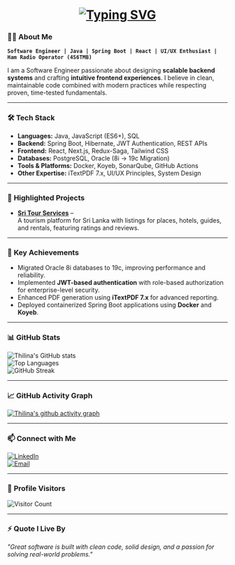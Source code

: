<!-- Dynamic Typing Header -->
<h1 align="center">
  <a href="#">
    <img src="https://readme-typing-svg.herokuapp.com?font=Fira+Code&size=26&pause=1000&color=36BCF7&center=true&vCenter=true&width=600&lines=Hi+there%2C+I'm+Thilina+Palamakumbura!;Software+Engineer+%7C+4S6TMB;Java+%7C+Spring+Boot+%7C+React;UI%2FUX+Enthusiast+%7C+Problem+Solver" alt="Typing SVG" />
  </a>
</h1>


### 👨‍💻 **About Me**
**`Software Engineer | Java | Spring Boot | React | UI/UX Enthusiast | Ham Radio Operator (4S6TMB)`**  

I am a Software Engineer passionate about designing **scalable backend systems** and crafting **intuitive frontend experiences**. I believe in clean, maintainable code combined with modern practices while respecting proven, time-tested fundamentals.

---

### 🛠️ **Tech Stack**
- **Languages:** Java, JavaScript (ES6+), SQL  
- **Backend:** Spring Boot, Hibernate, JWT Authentication, REST APIs  
- **Frontend:** React, Next.js, Redux-Saga, Tailwind CSS  
- **Databases:** PostgreSQL, Oracle (8i → 19c Migration)  
- **Tools & Platforms:** Docker, Koyeb, SonarQube, GitHub Actions  
- **Other Expertise:** iTextPDF 7.x, UI/UX Principles, System Design  

---

### 🌟 **Highlighted Projects**
- **[Sri Tour Services](https://github.com/ThilinaPalamakumbura/sri-tour-services)** –  
  A tourism platform for Sri Lanka with listings for places, hotels, guides, and rentals, featuring ratings and reviews.

---

### 🚀 **Key Achievements**
- Migrated Oracle 8i databases to 19c, improving performance and reliability.  
- Implemented **JWT-based authentication** with role-based authorization for enterprise-level security.  
- Enhanced PDF generation using **iTextPDF 7.x** for advanced reporting.  
- Deployed containerized Spring Boot applications using **Docker** and **Koyeb**.  

---

### 📊 **GitHub Stats**
![Thilina's GitHub stats](https://github-readme-stats.vercel.app/api?username=ThilinaPalamakumbura&show_icons=true&theme=radical&count_private=true&hide=issues)  
![Top Languages](https://github-readme-stats.vercel.app/api/top-langs/?username=ThilinaPalamakumbura&layout=compact&theme=radical)  
![GitHub Streak](https://streak-stats.demolab.com?user=ThilinaPalamakumbura&theme=radical&hide_border=false)

---

### 📈 **GitHub Activity Graph**
[![Thilina's github activity graph](https://github-readme-activity-graph.vercel.app/graph?username=ThilinaPalamakumbura&theme=react-dark)](https://github.com/ashutosh00710/github-readme-activity-graph)

---

### 📫 **Connect with Me**
[![LinkedIn](https://img.shields.io/badge/LinkedIn-0A66C2?style=for-the-badge&logo=linkedin&logoColor=white)](https://www.linkedin.com/in/thilina-palamakumbura-649604a0/)  
[![Email](https://img.shields.io/badge/Email-D14836?style=for-the-badge&logo=gmail&logoColor=white)](mailto:tmbpedu@gmail.com)  

---

### 👀 **Profile Visitors**
![Visitor Count](https://komarev.com/ghpvc/?username=ThilinaPalamakumbura&label=Profile%20Views&color=blue&style=flat)

---

### ⚡ **Quote I Live By**  
_"Great software is built with clean code, solid design, and a passion for solving real-world problems."_
